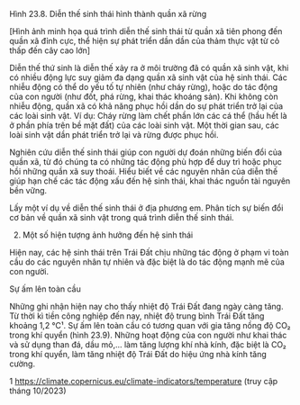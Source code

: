 Hình 23.8. Diễn thế sinh thái hình thành quần xã rừng

[Hình ảnh minh họa quá trình diễn thế sinh thái từ quần xã tiên phong đến quần xã đỉnh cực, thể hiện sự phát triển dần dần của thảm thực vật từ cỏ thấp đến cây cao lớn]

Diễn thế thứ sinh là diễn thế xảy ra ở môi trường đã có quần xã sinh vật, khi có nhiều động lực suy giảm đa dạng quần xã sinh vật của hệ sinh thái. Các nhiễu động có thể do yếu tố tự nhiên (như cháy rừng), hoặc do tác động của con người (như đốt, phá rừng, khai thác khoáng sản). Khi không còn nhiễu động, quần xã có khả năng phục hồi dần do sự phát triển trở lại của các loài sinh vật. Ví dụ: Cháy rừng làm chết phần lớn các cá thể (hầu hết là ở phần phía trên bề mặt đất) của các loài sinh vật. Một thời gian sau, các loài sinh vật dần phát triển trở lại và rừng được phục hồi.

Nghiên cứu diễn thế sinh thái giúp con người dự đoán những biến đổi của quần xã, từ đó chúng ta có những tác động phù hợp để duy trì hoặc phục hồi những quần xã suy thoái. Hiểu biết về các nguyên nhân của diễn thế giúp hạn chế các tác động xấu đến hệ sinh thái, khai thác nguồn tài nguyên bền vững.

Lấy một ví dụ về diễn thế sinh thái ở địa phương em. Phân tích sự biến đổi cơ bản về quần xã sinh vật trong quá trình diễn thế sinh thái.

2. Một số hiện tượng ảnh hưởng đến hệ sinh thái

Hiện nay, các hệ sinh thái trên Trái Đất chịu những tác động ở phạm vi toàn cầu do các nguyên nhân tự nhiên và đặc biệt là do tác động mạnh mẽ của con người.

Sự ấm lên toàn cầu

Những ghi nhận hiện nay cho thấy nhiệt độ Trái Đất đang ngày càng tăng. Từ thời kì tiền công nghiệp đến nay, nhiệt độ trung bình Trái Đất tăng khoảng 1,2 °C¹. Sự ấm lên toàn cầu có tương quan với gia tăng nồng độ CO₂ trong khí quyển (hình 23.9). Những hoạt động của con người như khai thác và sử dụng than đá, dầu mỏ,... làm tăng lượng khí nhà kính, đặc biệt là CO₂ trong khí quyển, làm tăng nhiệt độ Trái Đất do hiệu ứng nhà kính tăng cường.

1 https://climate.copernicus.eu/climate-indicators/temperature (truy cập tháng 10/2023)